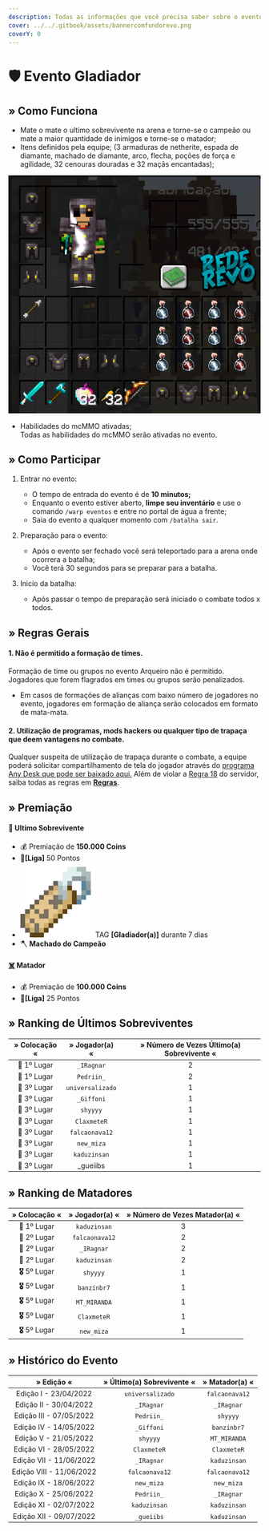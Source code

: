 ```yaml
---
description: Todas as informações que você precisa saber sobre o evento semanal Gladiador.
cover: ../../.gitbook/assets/bannercomfundorevo.png
coverY: 0
---
```


# 🛡 Evento Gladiador

## » Como Funciona

* Mate o mate o ultimo sobrevivente na arena e torne-se o campeão ou mate a maior quantidade de inimigos e torne-se o matador;
* Itens definidos pela equipe; (3 armaduras de netherite, espada de diamante, machado de diamante, arco, flecha, poções de força e agilidade, 32 cenouras douradas e 32 maçãs encantadas);

![](<../../.gitbook/assets/image (10) (1).png>)

* Habilidades do mcMMO ativadas;\
  Todas as habilidades do mcMMO serão ativadas no evento.

## » Como Participar

1. Entrar no evento:
   * O tempo de entrada do evento é de **10 minutos;**
   * Enquanto o evento estiver aberto, **limpe seu inventário** e use o comando `/warp eventos` e entre no portal de água a frente;
   * Saia do evento a qualquer momento com `/batalha sair`.
2. Preparação para o evento:
   * Após o evento ser fechado você será teleportado para a arena onde ocorrera a batalha;
   * Você terá 30 segundos para se preparar para a batalha.&#x20;
3.  Inicio da batalha:

    * Após passar o tempo de preparação será iniciado o combate todos x todos.



## » Regras Gerais



#### 1. Não é permitido a formação de times.

Formação de time ou grupos no evento Arqueiro não é permitido. Jogadores que forem flagrados em times ou grupos serão penalizados.

* Em casos de formações de alianças com baixo número de jogadores no evento, jogadores em formação de aliança serão colocados em formato de mata-mata.

#### **2. Utilização de programas, mods hackers ou qualquer tipo de trapaça que deem vantagens no combate.**

Qualquer suspeita de utilização de trapaça durante o combate, a equipe poderá solicitar compartilhamento de tela do jogador através do [programa Any Desk que pode ser baixado aqui.](https://anydesk.com/pt/downloads) Além de violar a [Regra 18](https://wiki.rederevo.com/regras/jogabilidade#01-7) do servidor, saiba todas as regras em [**Regras**](../../regras/).

## » Premiação

#### 🥇 **Ultimo Sobrevivente**

* 💰 Premiação de **150.000 Coins**
* 💎**\[Liga]** 50 Pontos
* <img src="../../.gitbook/assets/image (14) (1).png" alt="" data-size="line">TAG **\[Gladiador(a)]** durante 7 dias
* 🪓 **Machado do Campeão**

#### [☠️](https://emojipedia.org/skull-and-crossbones/) **Matador**

* 💰 Premiação de **100.000 Coins**
* 💎**\[Liga]** 25 Pontos

## » Ranking de Últimos Sobreviventes

| » Colocação « |  » Jogador(a) «  | » Número de Vezes Último(a) Sobrevivente « |
| :-----------: | :--------------: | :----------------------------------------: |
|  🥇 1º Lugar  |    `_IRagnar`    |                      2                     |
|  🥇 1º Lugar  |    `Pedriin_`    |                      2                     |
|  🥉 3º Lugar  | `universalizado` |                      1                     |
|  🥉 3º Lugar  |    `_Giffoni`    |                      1                     |
|  🥉 3º Lugar  |     `shyyyy`     |                      1                     |
|  🥉 3º Lugar  |    `ClaxmeteR`   |                      1                     |
|  🥉 3º Lugar  |  `falcaonava12`  |                      1                     |
|  🥉 3º Lugar  |    `new_miza`    |                      1                     |
|  🥉 3º Lugar  |   `kaduzinsan`   |                      1                     |
|  🥉 3º Lugar  |     \_gueiibs    |                      1                     |

## » Ranking de Matadores

|  » Colocação «  | » Jogador(a) « | » Número de Vezes Matador(a) « |
| :-------------: | :------------: | :----------------------------: |
|   🥇 1º Lugar   |  `kaduzinsan`  |                3               |
|   🥈 2º Lugar   | `falcaonava12` |                2               |
|   🥈 2º Lugar   |   `_IRagnar`   |                2               |
|   🥈 2º Lugar   |  `kaduzinsan`  |                2               |
| **🎖** 5º Lugar |    `shyyyy`    |                1               |
| **🎖** 5º Lugar |   `banzinbr7`  |                1               |
| **🎖** 5º Lugar |  `MT_MIRANDA`  |                1               |
| **🎖** 5º Lugar |   `ClaxmeteR`  |                1               |
| **🎖** 5º Lugar |   `new_miza`   |                1               |

## » Histórico do Evento

|        » Edição «        | » Último(a) Sobrevivente « | » Matador(a) « |
| :----------------------: | :------------------------: | :------------: |
|   Edição I - 23/04/2022  |      `universalizado`      | `falcaonava12` |
|  Edição II - 30/04/2022  |         `_IRagnar`         |   `_IRagnar`   |
|  Edição III - 07/05/2022 |         `Pedriin_`         |    `shyyyy`    |
|  Edição IV - 14/05/2022  |         `_Giffoni`         |   `banzinbr7`  |
|   Edição V - 21/05/2022  |          `shyyyy`          |  `MT_MIRANDA`  |
|  Edição VI - 28/05/2022  |         `ClaxmeteR`        |   `ClaxmeteR`  |
|  Edição VII - 11/06/2022 |         `_IRagnar`         |  `kaduzinsan`  |
| Edição VIII - 11/06/2022 |       `falcaonava12`       | `falcaonava12` |
|  Edição IX - 18/06/2022  |         `new_miza`         |   `new_miza`   |
|   Edição X - 25/06/2022  |         `Pedriin_`         |   `_IRagnar`   |
|  Edição XI - 02/07/2022  |        `kaduzinsan`        |  `kaduzinsan`  |
|  Edição XII - 09/07/2022 |         `_gueiibs`         |  `kaduzinsan`  |

